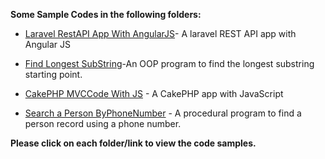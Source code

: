 
**Some Sample Codes in the following folders:**

* [Laravel RestAPI App With AngularJS](https://github.com/sarulse/SampleCode/blob/master/productlaravelapp)- A laravel REST API app with Angular JS

* [Find Longest SubString](https://github.com/sarulse/SampleCode/blob/master/FindLongestSubString)-An OOP program to find the longest substring starting point.

* [CakePHP MVCCode With JS](https://github.com/sarulse/SampleCode/blob/master/CakePHPMVCcodewithJS) - A CakePHP app with JavaScript

* [Search a Person ByPhoneNumber](https://github.com/sarulse/SampleCode/blob/master/SearchPersonByPhoneNumber) - A procedural program to find a person record using a phone number.

__Please click on each folder/link to view the code samples.__

